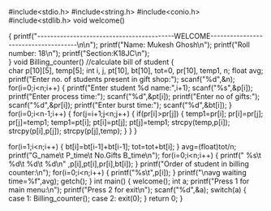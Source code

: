 #include<stdio.h>
#include<string.h>
#include<conio.h>
#include<stdlib.h>
void welcome()

{
	printf("------------------------------------------WELCOME-------------------------------------\n\n");
	printf("Name: Mukesh Ghosh\n");
	printf("Roll number: 18\n");
	printf("Section:K18JC\n");	
}
void Billing_counter()         //calculate bill of student
{	
	char p[10][5], temp[5];
	int i, j, pt[10], bt[10], tot=0, pr[10], temp1, n;
	float avg;
	printf("Enter no. of students present in gift shop:");
	scanf("%d",&n);
	for(i=0;i<n;i++)
	{
		printf("Enter student %d name:",i+1);
  		scanf("%s",&p[i]);
		printf("Enter process time:");
		scanf("%d",&pt[i]);
		printf("Enter no of gifts:");
		scanf("%d",&pr[i]);
		printf("Enter burst time:");
		scanf("%d",&bt[i]);
	}
  	for(i=0;i<n-1;i++)
	{
		for(j=i+1;j<n;j++)
		{
			if(pr[i]>pr[j])
			{
				temp1=pr[i];
				pr[i]=pr[j];
				pr[j]=temp1;
				temp1=pt[i];
				pt[i]=pt[j];
				pt[j]=temp1;
				strcpy(temp,p[i]);
				strcpy(p[i],p[j]);
				strcpy(p[j],temp);
			}
		}
	}

for(i=1;i<n;i++)
{
	bt[i]=bt[i-1]+bt[i-1];
	tot=tot+bt[i];
	}
	avg=(float)tot/n;
	printf("G_name\t P_time\t No.Gifts  B_time\n");
	for(i=0;i<n;i++)
	{
	   printf(" %s\t %d\t %d\t   %d\n" ,p[i],pt[i],pr[i],bt[i]);
	}
    printf("Order of student in billing counter:\n");
    for(i=0;i<n;i++)
    {
    printf("%s\t",p[i]);
	}
	printf("\navg waiting time=%f",avg);
	getch();
}
int main()
{	welcome();
	int a;
printf("Press 1 for main menu:\n");
	printf("Press 2 for exit\n");
	scanf("%d",&a);
	switch(a)
	{
	case 1:
	Billing_counter();
	case 2:
	exit(0);
	}
return 0;
}

